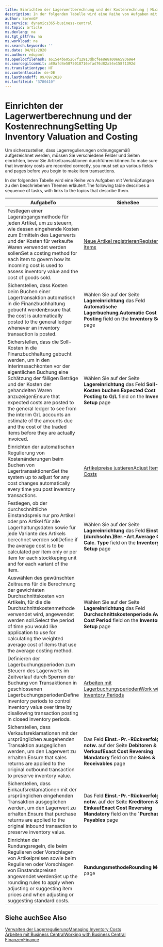 ```yaml
---
title: Einrichten der Lagerwertberechnung und der Kostenrechnung | Microsoft Docs
description: In der folgenden Tabelle wird eine Reihe von Aufgaben mit Verknüpfungen zu den beschriebenen Themen erläutert.
author: SorenGP
ms.service: dynamics365-business-central
ms.topic: article
ms.devlang: na
ms.tgt_pltfrm: na
ms.workload: na
ms.search.keywords: ''
ms.date: 04/01/2020
ms.author: edupont
ms.openlocfilehash: a615e4b605267f12913dbcfee8e8a00e659369e4
ms.sourcegitcommit: a80afd4e5075018716efad76d82a54e158f1392d
ms.translationtype: HT
ms.contentlocale: de-DE
ms.lasthandoff: 09/09/2020
ms.locfileid: "3780410"
---
```

# <a name="setting-up-inventory-valuation-and-costing"></a><span data-ttu-id="7818b-103">Einrichten der Lagerwertberechnung und der Kostenrechnung</span><span class="sxs-lookup"><span data-stu-id="7818b-103">Setting Up Inventory Valuation and Costing</span></span>
<span data-ttu-id="7818b-104">Um sicherzustellen, dass Lagerregulierungen ordnungsgemäß aufgezeichnet werden, müssen Sie verschiedene Felder und Seiten einrichten, bevor Sie Artikeltransaktionen durchführen können.</span><span class="sxs-lookup"><span data-stu-id="7818b-104">To make sure that inventory costs are recorded correctly, you must set up various fields and pages before you begin to make item transactions.</span></span>

<span data-ttu-id="7818b-105">In der folgenden Tabelle wird eine Reihe von Aufgaben mit Verknüpfungen zu den beschriebenen Themen erläutert.</span><span class="sxs-lookup"><span data-stu-id="7818b-105">The following table describes a sequence of tasks, with links to the topics that describe them.</span></span>

|<span data-ttu-id="7818b-106">**Aufgabe**</span><span class="sxs-lookup"><span data-stu-id="7818b-106">**To**</span></span>|<span data-ttu-id="7818b-107">**Siehe**</span><span class="sxs-lookup"><span data-stu-id="7818b-107">**See**</span></span>|  
|------------|-------------|  
|<span data-ttu-id="7818b-108">Festlegen einer Lagerabgangsmethode für jeden Artikel, um zu steuern, wie dessen eingehende Kosten zum Ermitteln des Lagerwerts und der Kosten für verkaufte Waren verwendet werden sollen</span><span class="sxs-lookup"><span data-stu-id="7818b-108">Set a costing method for each item to govern how its incoming cost is used to assess inventory value and the cost of goods sold.</span></span>|[<span data-ttu-id="7818b-109">Neue Artikel registrieren</span><span class="sxs-lookup"><span data-stu-id="7818b-109">Register New Items</span></span>](inventory-how-register-new-items.md)|  
|<span data-ttu-id="7818b-110">Sicherstellen, dass Kosten beim Buchen einer Lagertransaktion automatisch in die Finanzbuchhaltung gebucht werden</span><span class="sxs-lookup"><span data-stu-id="7818b-110">Ensure that the cost is automatically posted to the general ledger whenever an inventory transaction is posted.</span></span>|<span data-ttu-id="7818b-111">Wählen Sie auf der Seite **Lagereinrichtung** das Feld **Automatische Lagerbuchung**.</span><span class="sxs-lookup"><span data-stu-id="7818b-111">**Automatic Cost Posting** field on the **Inventory Setup** page</span></span>|  
|<span data-ttu-id="7818b-112">Sicherstellen, dass die Soll-Kosten in die Finanzbuchhaltung gebucht werden, um in den Interimssachkonten vor der eigentlichen Buchung eine Schätzung der fälligen Beträge und der Kosten der gehandelten Waren anzuzeigen</span><span class="sxs-lookup"><span data-stu-id="7818b-112">Ensure that expected costs are posted to the general ledger to see from the interim G/L accounts an estimate of the amounts due and the cost of the traded items before they are actually invoiced.</span></span>|<span data-ttu-id="7818b-113">Wählen Sie auf der Seite **Lagereinrichtung** das Feld **Soll-Kosten buchen**.</span><span class="sxs-lookup"><span data-stu-id="7818b-113">**Expected Cost Posting to G/L** field on the **Inventory Setup** page</span></span>|  
|<span data-ttu-id="7818b-114">Einrichten der automatischen Regulierung von Kostenänderungen beim Buchen von Lagertransaktionen</span><span class="sxs-lookup"><span data-stu-id="7818b-114">Set the system up to adjust for any cost changes automatically every time you post inventory transactions.</span></span>|[<span data-ttu-id="7818b-115">Artikelpreise justieren</span><span class="sxs-lookup"><span data-stu-id="7818b-115">Adjust Item Costs</span></span>](inventory-how-adjust-item-costs.md)|  
|<span data-ttu-id="7818b-116">Festlegen, ob der durchschnittliche Einstandspreis nur pro Artikel oder pro Artikel für alle Lagerhaltungsdaten sowie für jede Variante des Artikels berechnet werden soll</span><span class="sxs-lookup"><span data-stu-id="7818b-116">Define if the average cost is to be calculated per item only or per item for each stockkeping unit and for each variant of the item.</span></span>|<span data-ttu-id="7818b-117">Wählen Sie auf der Seite **Lagereinrichtung** das Feld **Einst.-Pr.(durchschn.)Ber.-Art**.</span><span class="sxs-lookup"><span data-stu-id="7818b-117">**Average Cost Calc. Type** field on the **Inventory Setup** page</span></span>|  
|<span data-ttu-id="7818b-118">Auswählen des gewünschten Zeitraums für die Berechnung der gewichteten Durchschnittskosten von Artikeln, für die die Durchschnittskostenmethode verwendet wird, angewendet werden soll.</span><span class="sxs-lookup"><span data-stu-id="7818b-118">Select the period of time you would like application to use for calculating the weighted average cost of items that use the average costing method.</span></span>|<span data-ttu-id="7818b-119">Wählen Sie auf der Seite **Lagereinrichtung** das Feld **Durchschnittskostenperiode**.</span><span class="sxs-lookup"><span data-stu-id="7818b-119">**Average Cost Period** field on the **Inventory Setup** page</span></span>|  
|<span data-ttu-id="7818b-120">Definieren der Lagerbuchungsperioden zum Steuern des Lagerwerts im Zeitverlauf durch Sperren der Buchung von Transaktionen in geschlossenen Lagerbuchungsperioden</span><span class="sxs-lookup"><span data-stu-id="7818b-120">Define inventory periods to control inventory value over time by disallowing transaction posting in closed inventory periods.</span></span>|[<span data-ttu-id="7818b-121">Arbeiten mit Lagerbuchungsperioden</span><span class="sxs-lookup"><span data-stu-id="7818b-121">Work with Inventory Periods</span></span>](finance-how-to-work-with-inventory-periods.md)|  
|<span data-ttu-id="7818b-122">Sicherstellen, dass Verkaufsreklamationen mit der ursprünglichen ausgehenden Transaktion ausgeglichen werden, um den Lagerwert zu erhalten.</span><span class="sxs-lookup"><span data-stu-id="7818b-122">Ensure that sales returns are applied to the original outbound transaction to preserve inventory value.</span></span>|<span data-ttu-id="7818b-123">Das Feld **Einst.-Pr.-Rückverfolg. notw.** auf der Seite **Debitoren & Verkauf**</span><span class="sxs-lookup"><span data-stu-id="7818b-123">**Exact Cost Reversing Mandatory** field on the **Sales & Receivables** page</span></span>|  
|<span data-ttu-id="7818b-124">Sicherstellen, dass Einkaufsreklamationen mit der ursprünglichen eingehenden Transaktion ausgeglichen werden, um den Lagerwert zu erhalten.</span><span class="sxs-lookup"><span data-stu-id="7818b-124">Ensure that purchase returns are applied to the original inbound transaction to preserve inventory value.</span></span>|<span data-ttu-id="7818b-125">Das Feld **Einst.-Pr.-Rückverfolg. notw.** auf der Seite **Kreditoren & Einkauf**</span><span class="sxs-lookup"><span data-stu-id="7818b-125">**Exact Cost Reversing Mandatory** field on the **´Purchases & Payables** page</span></span>|
|<span data-ttu-id="7818b-126">Einrichten der Rundungsregeln, die beim Regulieren oder Vorschlagen von Artikelpreisen sowie beim Regulieren oder Vorschlagen von Einstandspreisen angewendet werden</span><span class="sxs-lookup"><span data-stu-id="7818b-126">Set up the rounding rules to apply when adjusting or suggesting item prices and when adjusting or suggesting standard costs.</span></span>|<span data-ttu-id="7818b-127">**Rundungsmethode**</span><span class="sxs-lookup"><span data-stu-id="7818b-127">**Rounding Method** page</span></span>|  

## <a name="see-also"></a><span data-ttu-id="7818b-128">Siehe auch</span><span class="sxs-lookup"><span data-stu-id="7818b-128">See Also</span></span>  
[<span data-ttu-id="7818b-129">Verwalten der Lagerregulierung</span><span class="sxs-lookup"><span data-stu-id="7818b-129">Managing Inventory Costs</span></span>](finance-manage-inventory-costs.md)  
[<span data-ttu-id="7818b-130">Arbeiten mit Business Central</span><span class="sxs-lookup"><span data-stu-id="7818b-130">Working with Business Central</span></span>](ui-work-product.md)  
[<span data-ttu-id="7818b-131">Finanzen</span><span class="sxs-lookup"><span data-stu-id="7818b-131">Finance</span></span>](finance.md)  
